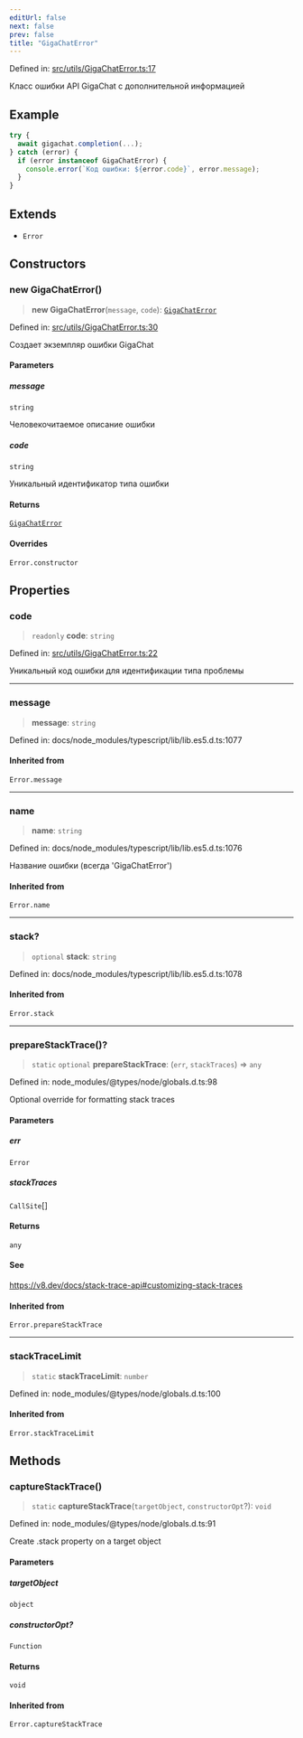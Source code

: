 ```yaml
---
editUrl: false
next: false
prev: false
title: "GigaChatError"
---
```


Defined in: [src/utils/GigaChatError.ts:17](https://github.com/zloishavrin/gigachat-node/blob/8afb607ad366b0bd14a6dc735a672d9b9cc4bde9/src/utils/GigaChatError.ts#L17)

Класс ошибки API GigaChat с дополнительной информацией

## Example

```ts
try {
  await gigachat.completion(...);
} catch (error) {
  if (error instanceof GigaChatError) {
    console.error(`Код ошибки: ${error.code}`, error.message);
  }
}
```

## Extends

- `Error`

## Constructors

### new GigaChatError()

> **new GigaChatError**(`message`, `code`): [`GigaChatError`](/gigachat-node/api/index/classes/gigachaterror/)

Defined in: [src/utils/GigaChatError.ts:30](https://github.com/zloishavrin/gigachat-node/blob/8afb607ad366b0bd14a6dc735a672d9b9cc4bde9/src/utils/GigaChatError.ts#L30)

Создает экземпляр ошибки GigaChat

#### Parameters

##### message

`string`

Человекочитаемое описание ошибки

##### code

`string`

Уникальный идентификатор типа ошибки

#### Returns

[`GigaChatError`](/gigachat-node/api/index/classes/gigachaterror/)

#### Overrides

`Error.constructor`

## Properties

### code

> `readonly` **code**: `string`

Defined in: [src/utils/GigaChatError.ts:22](https://github.com/zloishavrin/gigachat-node/blob/8afb607ad366b0bd14a6dc735a672d9b9cc4bde9/src/utils/GigaChatError.ts#L22)

Уникальный код ошибки для идентификации типа проблемы

***

### message

> **message**: `string`

Defined in: docs/node\_modules/typescript/lib/lib.es5.d.ts:1077

#### Inherited from

`Error.message`

***

### name

> **name**: `string`

Defined in: docs/node\_modules/typescript/lib/lib.es5.d.ts:1076

Название ошибки (всегда 'GigaChatError')

#### Inherited from

`Error.name`

***

### stack?

> `optional` **stack**: `string`

Defined in: docs/node\_modules/typescript/lib/lib.es5.d.ts:1078

#### Inherited from

`Error.stack`

***

### prepareStackTrace()?

> `static` `optional` **prepareStackTrace**: (`err`, `stackTraces`) => `any`

Defined in: node\_modules/@types/node/globals.d.ts:98

Optional override for formatting stack traces

#### Parameters

##### err

`Error`

##### stackTraces

`CallSite`[]

#### Returns

`any`

#### See

https://v8.dev/docs/stack-trace-api#customizing-stack-traces

#### Inherited from

`Error.prepareStackTrace`

***

### stackTraceLimit

> `static` **stackTraceLimit**: `number`

Defined in: node\_modules/@types/node/globals.d.ts:100

#### Inherited from

`Error.stackTraceLimit`

## Methods

### captureStackTrace()

> `static` **captureStackTrace**(`targetObject`, `constructorOpt`?): `void`

Defined in: node\_modules/@types/node/globals.d.ts:91

Create .stack property on a target object

#### Parameters

##### targetObject

`object`

##### constructorOpt?

`Function`

#### Returns

`void`

#### Inherited from

`Error.captureStackTrace`
